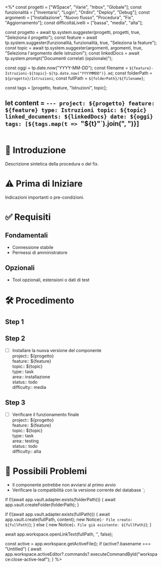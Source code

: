 <%*
const progetti = ["WSpace", "Varie", "Inbox", "Globale"];
const funzionalità = ["Inventario", "Login", "Ordini", "Deploy", "Debug"];
const argomenti = ["Installazione", "Nuovo flusso", "Procedura", "Fix", "Aggiornamento"];
const difficoltàLivelli = ["bassa", "media", "alta"];

const progetto = await tp.system.suggester(progetti, progetti, true, "Seleziona il progetto");
const feature = await tp.system.suggester(funzionalità, funzionalità, true, "Seleziona la feature");
const topic = await tp.system.suggester(argomenti, argomenti, true, "Seleziona l'argomento delle istruzioni");
const linkedDocs = await tp.system.prompt("Documenti correlati (opzionale)");

const oggi = tp.date.now("YYYY-MM-DD");
const filename = `${feature}-Istruzioni-${topic}-${tp.date.now("YYYYMMDD")}.md`;
const folderPath = `${progetto}/Istruzioni`;
const fullPath = `${folderPath}/${filename}`;

const tags = [progetto, feature, "Istruzioni", topic];

let content = `---
project: ${progetto}
feature: ${feature}
type: Istruzioni
topic: ${topic}
linked_documents: ${linkedDocs}
date: ${oggi}
tags: [${tags.map(t => `"${t}"`).join(", ")}]
---

```table of contents
```

# 📖 Introduzione

Descrizione sintetica della procedura o del fix.

# ⚠️ Prima di Iniziare

Indicazioni importanti o pre-condizioni.

# ✅ Requisiti

## Fondamentali
- Connessione stabile
- Permessi di amministratore

## Opzionali
- Tool opzionali, estensioni o dati di test

# 🛠️ Procedimento

## Step 1


## Step 2
- [ ] Installare la nuova versione del componente  
  project:: ${progetto}  
  feature:: ${feature}  
  topic:: ${topic}  
  type:: task  
  area:: installazione  
  status:: todo  
  difficulty:: media

## Step 3
- [ ] Verificare il funzionamento finale  
  project:: ${progetto}  
  feature:: ${feature}  
  topic:: ${topic}  
  type:: task  
  area:: testing  
  status:: todo  
  difficulty:: alta

# 🧯 Possibili Problemi

- Il componente potrebbe non avviarsi al primo avvio
- Verificare la compatibilità con la versione corrente del database
`;

if (!(await app.vault.adapter.exists(folderPath))) {
  await app.vault.createFolder(folderPath);
}

if (!(await app.vault.adapter.exists(fullPath))) {
  await app.vault.create(fullPath, content);
  new Notice(`✅ File creato: ${fullPath}`);
} else {
  new Notice(`⚠️ File già esistente: ${fullPath}`);
}

await app.workspace.openLinkText(fullPath, '', false);

const active = app.workspace.getActiveFile();
if (active?.basename === "Untitled") {
  await app.workspace.activeEditor?.commands?.executeCommandById("workspace:close-active-leaf");
}
%>
